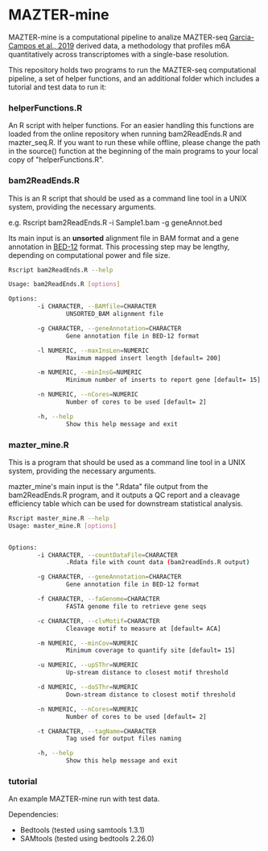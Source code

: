 # MAZTER-mine

MAZTER-mine is a computational pipeline to analize MAZTER-seq 
[Garcia-Campos et al., 2019](https://www.cell.com/cell/fulltext/S0092-8674(19)30676-2) 
derived data, a methodology that profiles m6A quantitatively across transcriptomes 
with a single-base resolution.

This repository holds two programs to run the MAZTER-seq computational pipeline,
a set of helper functions, and an additional folder which includes a tutorial
and test data to run it:

### helperFunctions.R

An R script with helper functions. For an easier handling this functions are 
loaded from the online repository when running bam2ReadEnds.R and mazter_seq.R.
If you want to run these while offline, please change the path in the source() 
function at the beginning of the main programs to your local copy of 
"helperFunctions.R".

### bam2ReadEnds.R

This is an R script that should be used as a command line tool in a UNIX system, 
providing the necessary arguments.

e.g.
Rscript bam2ReadEnds.R -i Sample1.bam -g geneAnnot.bed

Its main input is an **unsorted** alignment file in BAM format and a gene 
annotation in [BED-12](https://genome.ucsc.edu/FAQ/FAQformat.html#format1) format. 
This processing step may be lengthy, depending on computational power and file size.

```sh
Rscript bam2ReadEnds.R --help

Usage: bam2ReadEnds.R [options]

Options:
        -i CHARACTER, --BAMfile=CHARACTER
                UNSORTED_BAM alignment file

        -g CHARACTER, --geneAnnotation=CHARACTER
                Gene annotation file in BED-12 format

        -l NUMERIC, --maxInsLen=NUMERIC
                Maximum mapped insert length [default= 200]

        -m NUMERIC, --minInsG=NUMERIC
                Minimum number of inserts to report gene [default= 15]

        -n NUMERIC, --nCores=NUMERIC
                Number of cores to be used [default= 2]

        -h, --help
                Show this help message and exit

```

### mazter_mine.R

This is a program that should be used as a command line tool in a UNIX system, providing the necessary arguments.

mazter_mine's main input is the ".Rdata" file output from the bam2ReadEnds.R program, 
and it outputs a QC report and a cleavage efficiency table which can be used for 
downstream statistical analysis.

```sh
Rscript master_mine.R --help
Usage: master_mine.R [options]


Options:
        -i CHARACTER, --countDataFile=CHARACTER
                .Rdata file with count data (bam2readEnds.R output)

        -g CHARACTER, --geneAnnotation=CHARACTER
                Gene annotation file in BED-12 format

        -f CHARACTER, --faGenome=CHARACTER
                FASTA genome file to retrieve gene seqs

        -c CHARACTER, --clvMotif=CHARACTER
                Cleavage motif to measure at [default= ACA]

        -m NUMERIC, --minCov=NUMERIC
                Minimum coverage to quantify site [default= 15]

        -u NUMERIC, --upSThr=NUMERIC
                Up-stream distance to closest motif threshold

        -d NUMERIC, --doSThr=NUMERIC
                Down-stream distance to closest motif threshold

        -n NUMERIC, --nCores=NUMERIC
                Number of cores to be used [default= 2]

        -t CHARACTER, --tagName=CHARACTER
                Tag used for output files naming

        -h, --help
                Show this help message and exit

```

### tutorial

An example MAZTER-mine run with test data.

Dependencies:

* Bedtools (tested using samtools 1.3.1)
* SAMtools (tested using bedtools 2.26.0)
